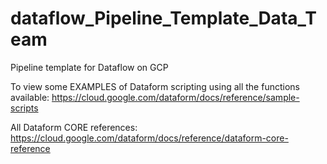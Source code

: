 # dataflow_Pipeline_Template_Data_Team
Pipeline template for Dataflow on GCP


To view some EXAMPLES of Dataform scripting using all the functions available:
https://cloud.google.com/dataform/docs/reference/sample-scripts

All Dataform CORE references: 
https://cloud.google.com/dataform/docs/reference/dataform-core-reference
